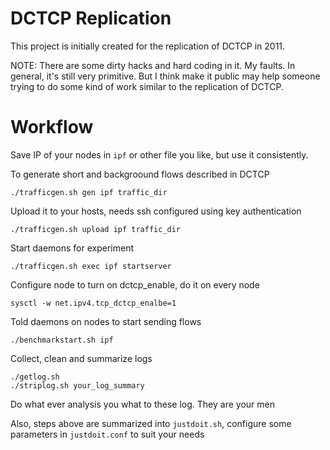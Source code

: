 # DCTCP Replication

This project is initially created for the replication of DCTCP in 2011.

NOTE: There are some dirty hacks and hard coding in it. My faults. In general, it's still very primitive. But I think make it public may help someone trying to do some kind of work similar to the replication of DCTCP.

# Workflow

Save IP of your nodes in `ipf` or other file you like, but use it consistently.

To generate short and backgroound flows described in DCTCP

    ./trafficgen.sh gen ipf traffic_dir

Upload it to your hosts, needs ssh configured using key authentication

    ./trafficgen.sh upload ipf traffic_dir

Start daemons for experiment

    ./trafficgen.sh exec ipf startserver

Configure node to turn on dctcp_enable, do it on every node

    sysctl -w net.ipv4.tcp_dctcp_enalbe=1

Told daemons on nodes to start sending flows

    ./benchmarkstart.sh ipf

Collect, clean and summarize logs

    ./getlog.sh
    ./striplog.sh your_log_summary

Do what ever analysis you what to these log. They are your men

Also, steps above are summarized into `justdoit.sh`, configure some parameters in `justdoit.conf` to suit your needs
